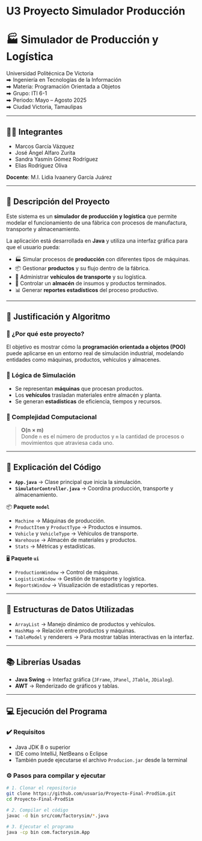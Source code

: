 # U3 Proyecto Simulador Producción
# 🏭 Simulador de Producción y Logística

Universidad Politécnica De Victoria  
⮕ Ingeniería en Tecnologías de la Información  
⮕ Materia: Programación Orientada a Objetos  
⮕ Grupo: ITI 6-1  
⮕ Periodo: Mayo – Agosto 2025  
⮕ Ciudad Victoria, Tamaulipas  

---

## 🧑‍💻 Integrantes

- Marcos García Vázquez  
- José Ángel Alfaro Zurita  
- Sandra Yasmín Gómez Rodríguez  
- Elias Rodríguez Oliva  

**Docente**: M.I. Lidia Ivaanery García Juárez  

---

## 📌 Descripción del Proyecto

Este sistema es un **simulador de producción y logística** que permite modelar el funcionamiento de una fábrica con procesos de manufactura, transporte y almacenamiento.  

La aplicación está desarrollada en **Java** y utiliza una interfaz gráfica para que el usuario pueda:  

- 🏭 Simular procesos de **producción** con diferentes tipos de máquinas.  
- 📦 Gestionar **productos** y su flujo dentro de la fábrica.  
- 🚚 Administrar **vehículos de transporte** y su logística.  
- 🏢 Controlar un **almacén** de insumos y productos terminados.  
- 📊 Generar **reportes estadísticos** del proceso productivo.  

---

## 🧠 Justificación y Algoritmo

### 🔹 ¿Por qué este proyecto?  
El objetivo es mostrar cómo la **programación orientada a objetos (POO)** puede aplicarse en un entorno real de simulación industrial, modelando entidades como máquinas, productos, vehículos y almacenes.  

### 🔹 Lógica de Simulación  
- Se representan **máquinas** que procesan productos.  
- Los **vehículos** trasladan materiales entre almacén y planta.  
- Se generan **estadísticas** de eficiencia, tiempos y recursos.  

### 🔹 Complejidad Computacional  
> **O(n × m)**  
Donde `n` es el número de productos y `m` la cantidad de procesos o movimientos que atraviesa cada uno.  

---

## 📂 Explicación del Código

- **`App.java`** → Clase principal que inicia la simulación.  
- **`SimulatorController.java`** → Coordina producción, transporte y almacenamiento.  

📦 **Paquete `model`**  
- `Machine` → Máquinas de producción.  
- `ProductItem` y `ProductType` → Productos e insumos.  
- `Vehicle` y `VehicleType` → Vehículos de transporte.  
- `Warehouse` → Almacén de materiales y productos.  
- `Stats` → Métricas y estadísticas.  

🖥️ **Paquete `ui`**  
- `ProductionWindow` → Control de máquinas.  
- `LogisticsWindow` → Gestión de transporte y logística.  
- `ReportsWindow` → Visualización de estadísticas y reportes.  

---

## 🧰 Estructuras de Datos Utilizadas

- `ArrayList` → Manejo dinámico de productos y vehículos.  
- `HashMap` → Relación entre productos y máquinas.  
- `TableModel` y renderers → Para mostrar tablas interactivas en la interfaz.  

---

## 📚 Librerías Usadas

- **Java Swing** → Interfaz gráfica (`JFrame`, `JPanel`, `JTable`, `JDialog`).  
- **AWT** → Renderizado de gráficos y tablas.  

---

## 💻 Ejecución del Programa

### ✔️ Requisitos

- Java JDK 8 o superior  
- IDE como IntelliJ, NetBeans o Eclipse  
- También puede ejecutarse el archivo `Producion.jar` desde la terminal  

### ⚙️ Pasos para compilar y ejecutar

```bash
# 1. Clonar el repositorio
git clone https://github.com/usuario/Proyecto-Final-ProdSim.git
cd Proyecto-Final-ProdSim

# 2. Compilar el código
javac -d bin src/com/factorysim/*.java

# 3. Ejecutar el programa
java -cp bin com.factorysim.App

